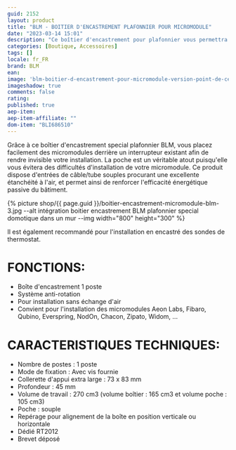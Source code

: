 ```yaml
---
guid: 2152
layout: product 
title: "BLM - BOITIER D'ENCASTREMENT PLAFONNIER POUR MICROMODULE"
date: "2023-03-14 15:01"
description: "Ce boîtier d'encastrement pour plafonnier vous permettra d'optimiser le câblage et l'installation de vos micromodules."
categories: [Boutique, Accessoires]
tags: []
locale: fr_FR
brand: BLM
ean: 
image: 'blm-boitier-d-encastrement-pour-micromodule-version-point-de-centre.jpg'
imageshadow: true
comments: false
rating:  
published: true
aep-item: 
aep-item-affiliate: ""
dom-item: "BLI686510"
---
```

Grâce à ce boîtier d'encastrement special plafonnier BLM, vous placez facilement des micromodules derrière un interrupteur existant afin de rendre invisible votre installation. La poche est un véritable atout puisqu'elle vous évitera des difficultés d'installation de votre micromodule. Ce produit dispose d'entrées de câble/tube souples procurant une excellente étanchéité à l'air, et permet ainsi de renforcer l'efficacité énergétique passive du bâtiment.

{% picture shop/{{ page.guid }}/boitier-encastrement-micromodule-blm-3.jpg --alt intégration boitier encastrement BLM plafonnier special domotique dans un mur --img width="800" height="300" %}

Il est également recommandé pour l'installation en encastré des sondes de thermostat.

# FONCTIONS:

- Boîte d'encastrement 1 poste
- Système anti-rotation
- Pour installation sans échange d'air
- Convient pour l'installation des micromodules Aeon Labs, Fibaro, Qubino, Everspring, NodOn, Chacon, Zipato, Widom, ...

# CARACTERISTIQUES TECHNIQUES:

- Nombre de postes : 1 poste
- Mode de fixation : Avec vis fournie
- Collerette d'appui extra large : 73 x 83 mm
- Profondeur : 45 mm
- Volume de travail : 270 cm3 (volume boîtier : 165 cm3 et volume poche : 105 cm3)
- Poche : souple 
- Repérage pour alignement de la boîte en position verticale ou horizontale
- Dédié RT2012
- Brevet déposé 